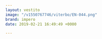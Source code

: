 ```yaml
---
layout: vestito
image: "/v1550767746/viterbo/EN-044.png"
brand: impero
date: 2019-02-21 16:49:49 +0000

---
```

